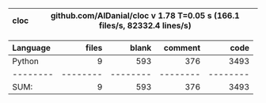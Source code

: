 cloc|github.com/AlDanial/cloc v 1.78  T=0.05 s (166.1 files/s, 82332.4 lines/s)
--- | ---

Language|files|blank|comment|code
:-------|-------:|-------:|-------:|-------:
Python|9|593|376|3493
--------|--------|--------|--------|--------
SUM:|9|593|376|3493
